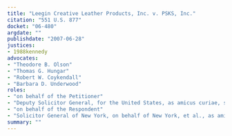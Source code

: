 ```yaml
---
title: "Leegin Creative Leather Products, Inc. v. PSKS, Inc."
citation: "551 U.S. 877"
docket: "06-480"
argdate: ""
publishdate: "2007-06-28"
justices:
- 1988kennedy
advocates:
- "Theodore B. Olson"
- "Thomas G. Hungar"
- "Robert W. Coykendall"
- "Barbara D. Underwood"
roles:
- "on behalf of the Petitioner"
- "Deputy Solicitor General, for the United States, as amicus curiae, supporting the Petitioner"
- "on behalf of the Respondent"
- "Solicitor General of New York, on behalf of New York, et al., as amici curiae, supporting the Respondent"
summary: ""
---
```


